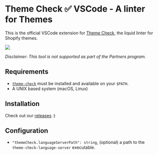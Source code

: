 # Theme Check ✅ VSCode - A linter for Themes

This is the official VSCode extension for [Theme Check][tc], the liquid linter for Shopify themes.

![](https://screenshot.click/04-49-aj5z0-x6wvr.png)

_Disclaimer: This tool is not supported as part of the Partners program._

## Requirements

- [`theme-check`][tc] must be installed and available on your `$PATH`.
- A UNIX based system (macOS, Linux)

## Installation

Check out our [releases](https://github.com/Shopify/theme-check-vscode/releases) :)

## Configuration

- `"themeCheck.languageServerPath": string`, (optional) a path to the `theme-check-language-server` executable.

[tc]: //github.com/Shopify/theme-check
